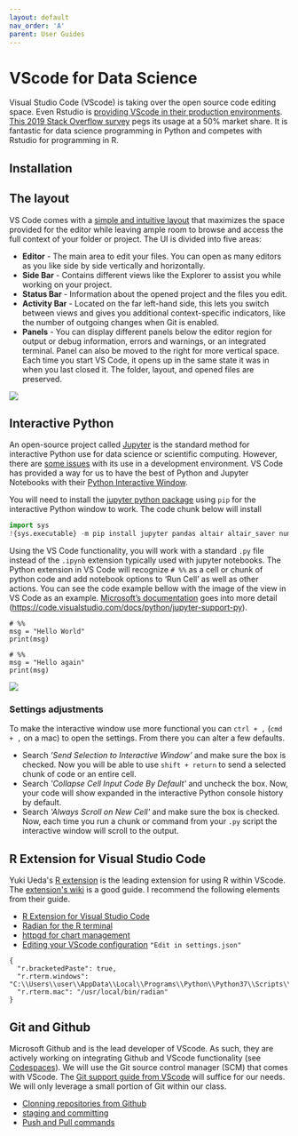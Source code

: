 ```yaml
---
layout: default
nav_order: 'A'
parent: User Guides
---
```


# VScode for Data Science

Visual Studio Code (VScode) is taking over the open source code editing space.  Even Rstudio is [providing VScode in their production environments](https://blog.rstudio.com/2021/06/02/rstudio-workbench-vscode-sessions/).  [This 2019 Stack Overflow survey](https://insights.stackoverflow.com/survey/2019#technology-_-most-popular-development-environments) pegs its usage at a 50% market share. It is fantastic for data science programming in Python and competes with Rstudio for programming in R.


## Installation

## The layout

VS Code comes with a [simple and intuitive layout](https://code.visualstudio.com/docs/getstarted/userinterface) that maximizes the space provided for the editor while leaving ample room to browse and access the full context of your folder or project. The UI is divided into five areas:

- **Editor** - The main area to edit your files. You can open as many editors as you like side by side vertically and horizontally.
- **Side Bar** - Contains different views like the Explorer to assist you while working on your project.
- **Status Bar** - Information about the opened project and the files you edit.
- **Activity Bar** - Located on the far left-hand side, this lets you switch between views and gives you additional context-specific indicators, like the number of outgoing changes when Git is enabled.
- **Panels** - You can display different panels below the editor region for output or debug information, errors and warnings, or an integrated terminal. Panel can also be moved to the right for more vertical space. Each time you start VS Code, it opens up in the same state it was in when you last closed it. The folder, layout, and opened files are preserved.

![](https://byuidatascience.github.io/python4ds/diagrams/vscode-console.png)

## Interactive Python

An open-source project called [Jupyter](http://jupyter-notebook.readthedocs.io/en/latest/) is the standard method for interactive Python use for data science or scientific computing. However, there are [some issues](https://towardsdatascience.com/5-reasons-why-jupyter-notebooks-suck-4dc201e27086) with its use in a development environment. VS Code has provided a way for us to have the best of Python and Jupyter Notebooks with their [Python Interactive Window](https://code.visualstudio.com/docs/python/jupyter-support-py).

You will need to install the [jupyter python package](https://jupyter.readthedocs.io/en/latest/install.html) using `pip` for the interactive Python window to work.  The code chunk below will install 

```python
import sys
!{sys.executable} -m pip install jupyter pandas altair altair_saver numpy plotnine scikit-learn
```

Using the VS Code functionality, you will work with a standard `.py` file instead of the `.ipynb` extension typically used with jupyter notebooks. The Python extension in VS Code will recognize `# %%` as a cell or chunk of python code and add notebook options to ‘Run Cell’ as well as other actions. You can see the code example bellow with the image of the view in VS Code as an example. [Microsoft’s documentation](https://code.visualstudio.com/docs/python/jupyter-support-py) goes into more detail (https://code.visualstudio.com/docs/python/jupyter-support-py).

```
# %%
msg = "Hello World"
print(msg)

# %%
msg = "Hello again"
print(msg)
```

![](https://byuidatascience.github.io/python4ds/screenshots/vscode-code-cells-01.png)

### Settings adjustments

To make the interactive window use more functional you can `ctrl + ,` (`cmd + ,` on a mac) to open the settings. From there you can alter a few defaults.

- Search _‘Send Selection to Interactive Window’_ and make sure the box is checked. Now you will be able to use `shift + return` to send a selected chunk of code or an entire cell.
- Search _'Collapse Cell Input Code By Default'_ and uncheck the box. Now, your code will show expanded in the interactive Python console history by default.
- Search _'Always Scroll on New Cell'_ and make sure the box is checked.  Now, each time you run a chunk or command from your `.py` script the interactive window will scroll to the output.

## R Extension for Visual Studio Code

Yuki Ueda's [R extension](https://marketplace.visualstudio.com/items?itemName=Ikuyadeu.r) is the leading extension for using R within VScode. The [extension's wiki](https://github.com/REditorSupport/vscode-R/wiki) is a good guide. I recommend the following elements from their guide.

- [R Extension for Visual Studio Code](https://marketplace.visualstudio.com/items?itemName=Ikuyadeu.r)
- [Radian for the R terminal](https://github.com/REditorSupport/vscode-R/wiki/Installation:-macOS#radian)
- [httpgd for chart management](https://github.com/REditorSupport/vscode-R/wiki/Installation:-macOS#httpgd)
- [Editing your VScode configuration](https://supunkavinda.blog/vscode-editing-settings-json) `"Edit in settings.json"`

```
{
  "r.bracketedPaste": true,
  "r.rterm.windows": "C:\\Users\\user\\AppData\\Local\\Programs\\Python\\Python37\\Scripts\\radian.exe"
  "r.rterm.mac": "/usr/local/bin/radian"
}
```
## Git and Github

Microsoft Github and is the lead developer of VScode.  As such, they are actively working on integrating Github and VScode functionality (see [Codespaces](https://github.com/features/codespaces)).  We will use the Git source control manager (SCM) that comes with VScode.  The [Git support guide from VScode](https://code.visualstudio.com/docs/editor/versioncontrol#_git-support) will suffice for our needs. We will only leverage a small portion of Git within our class.

- [Clonning repositories from Github](https://code.visualstudio.com/docs/editor/versioncontrol#_cloning-a-repository)
- [staging and committing](https://code.visualstudio.com/docs/editor/versioncontrol#_commit)
- [Push and Pull commands](https://code.visualstudio.com/docs/editor/versioncontrol#_remotes)
